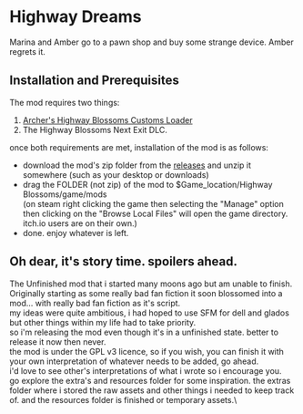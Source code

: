 # Highway Dreams
Marina and Amber go to a pawn shop and buy some strange device. Amber regrets it.
## Installation and Prerequisites
The mod requires two things:
1. [Archer's Highway Blossoms Customs Loader](https://github.com/archerassassin8/highway-blossoms-customs-loader)
2. The Highway Blossoms Next Exit DLC.

once both requirements are met, installation of the mod is as follows:
- download the mod's zip folder from the [releases](test) and unzip it somewhere (such as your desktop or downloads)
- drag the FOLDER (not zip) of the mod to $Game_location/Highway Blossoms/game/mods\
  (on steam right clicking the game then selecting the "Manage" option then clicking on the "Browse Local Files" will open the game directory. itch.io users are on their own.)
- done. enjoy whatever is left.

## Oh dear, it's story time. spoilers ahead.
The Unfinished mod that i started many moons ago but am unable to finish. Originally starting as some really bad fan fiction it soon blossomed into a mod... with really bad fan fiction as it's script.\
my ideas were quite ambitious, i had hoped to use SFM for dell and glados but other things within my life had to take priority.\
so i'm releasing the mod even though it's in a unfinished state. better to release it now then never.\
the mod is under the GPL v3 licence, so if you wish, you can finish it with your own interpretation of whatever needs to be added, go ahead.\
i'd love to see other's interpretations of what i wrote so i encourage you.\
go explore the extra's and resources folder for some inspiration. the extras folder where i stored the raw assets and other things i needed to keep track of. and the resources folder is finished or temporary assets.\
